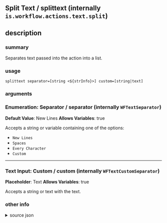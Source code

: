 
## Split Text / splittext (internally `is.workflow.actions.text.split`)



## description
### summary
Separates text passed into the action into a list.


### usage
`splittext separator=[string <${strInfo}>] custom=[string|text]`

### arguments
### Enumeration: Separator / separator (internally `WFTextSeparator`)
**Default Value**: New Lines
**Allows Variables**: true


Accepts a string 
or variable
containing one of the options:

- `New Lines`
- `Spaces`
- `Every Character`
- `Custom`

---

### Text Input: Custom / custom (internally `WFTextCustomSeparator`)
**Placeholder**: Text
**Allows Variables**: true


Accepts a string 
or text
with the text.

### other info

<details><summary>source json</summary>
```json
{
	"ActionClass": "WFTextComponentsAction",
	"ActionKeywords": [
		"separate",
		"delimiter"
	],
	"Category": "Text",
	"Description": {
		"DescriptionSummary": "Separates text passed into the action into a list."
	},
	"IconName": "Text.png",
	"Input": {
		"Multiple": true,
		"Required": true,
		"Types": [
			"NSString"
		]
	},
	"InputPassthrough": false,
	"LastModifiedDate": "2016-10-10T19:00:00.000Z",
	"Name": "Split Text",
	"Output": {
		"Multiple": true,
		"OutputName": "Split Text",
		"Types": [
			"NSString"
		]
	},
	"Parameters": [
		{
			"Class": "WFEnumerationParameter",
			"DefaultValue": "New Lines",
			"Items": [
				"New Lines",
				"Spaces",
				"Every Character",
				"Custom"
			],
			"Key": "WFTextSeparator",
			"Label": "Separator"
		},
		{
			"Class": "WFTextInputParameter",
			"Key": "WFTextCustomSeparator",
			"Label": "Custom",
			"Placeholder": "Text",
			"RequiredResources": [
				{
					"WFParameterKey": "WFTextSeparator",
					"WFParameterValue": "Custom",
					"WFResourceClass": "WFParameterRelationResource"
				}
			],
			"TextAlignment": "Right"
		}
	],
	"Subcategory": "Text Editing",
	"WFTextComponentsMode": "Split"
}
```
</details>
